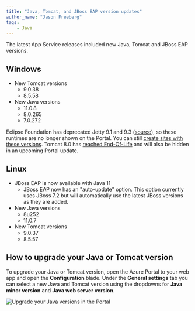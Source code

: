 ```yaml
---
title: "Java, Tomcat, and JBoss EAP version updates"
author_name: "Jason Freeberg"
tags: 
    - Java
---
```


The latest App Service releases included new Java, Tomcat and JBoss EAP versions.

## Windows

- New Tomcat versions
  - 9.0.38
  - 8.5.58
- New Java versions
  - 11.0.8
  - 8.0.265
  - 7.0.272

Eclipse Foundation has deprecated Jetty 9.1 and 9.3 ([source](https://www.eclipse.org/jetty/download.php)), so these runtimes are no longer shown on the Portal. You can still [create sites with these versions](https://docs.microsoft.com/azure/app-service/overview#built-in-languages-and-frameworks). Tomcat 8.0 has [reached End-Of-Life](https://tomcat.apache.org/tomcat-80-eol.html) and will also be hidden in an upcoming Portal update.

## Linux

- JBoss EAP is now available with Java 11
  - JBoss EAP now has an "auto-update" option. This option currently uses JBoss 7.2 but will automatically use the latest JBoss versions as they are added.
- New Java versions 
  - 8u252
  - 11.0.7
- New Tomcat versions
  - 9.0.37
  - 8.5.57

## How to upgrade your Java or Tomcat version

To upgrade your Java or Tomcat version, open the Azure Portal to your web app and open the **Configuration** blade. Under the **General settings** tab you can select a new Java and Tomcat version using the dropdowns for **Java minor version** and **Java web server version**.

![Upgrade your Java versions in the Portal]({{site.baseurl}}/media/2021/01/upgrade-java-versions.png)
